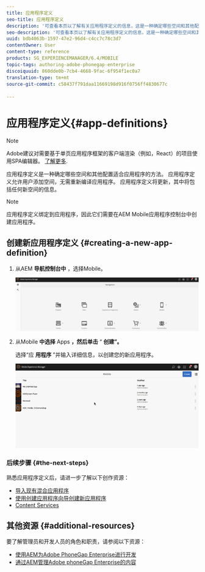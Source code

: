 ```yaml
---
title: 应用程序定义
seo-title: 应用程序定义
description: '可查看本页以了解有关应用程序定义的信息，这是一种确定哪些空间和其他配置适合应用程序的方法。 应用程序定义允许用户添加空间，无需重新编译应用程序。 '
seo-description: '可查看本页以了解有关应用程序定义的信息，这是一种确定哪些空间和其他配置适合应用程序的方法。 应用程序定义允许用户添加空间，无需重新编译应用程序。 '
uuid: bdb4063b-1597-47e2-96d4-c4cc7c78c3d7
contentOwner: User
content-type: reference
products: SG_EXPERIENCEMANAGER/6.4/MOBILE
topic-tags: authoring-adobe-phonegap-enterprise
discoiquuid: 860dde0b-7cb4-4668-9fac-6f954f1ec0a7
translation-type: tm+mt
source-git-commit: c58437f791daa11669198d916f0756ff4830677c

---
```



# 应用程序定义{#app-definitions}

>[!NOTE]
>
>Adobe建议对需要基于单页应用程序框架的客户端渲染（例如，React）的项目使用SPA编辑器。 [了解更多](/help/sites-developing/spa-overview.md).

应用程序定义是一种确定哪些空间和其他配置适合应用程序的方法。 应用程序定义允许用户添加空间，无需重新编译应用程序。 应用程序定义将更新，其中将包括任何新空间的信息。

>[!NOTE]
>
>应用程序定义绑定到应用程序，因此它们需要在AEM Mobile应用程序控制台中创建应用程序。

## 创建新应用程序定义 {#creating-a-new-app-definition}

1. 从AEM **导航控制台中** ，选择Mobile。

   ![chlimage_1-170](assets/chlimage_1-170.png)

1. 从Mobile **中选择** Apps **，然后单击** “ **创建”。**

   选择“应 **用程序** ”并输入详细信息，以创建您的新应用程序。

   ![chlimage_1-11](assets/chlimage_1-11.gif)

### 后续步骤 {#the-next-steps}

熟悉应用程序定义后，请进一步了解以下创作资源：

* [导入现有混合应用程序](/help/mobile/phonegap-adding-content-to-imported-app.md)
* [使用创建应用程序向导创建新应用程序](/help/mobile/phonegap-create-new-app.md)
* [Content Services](/help/mobile/develop-content-as-a-service.md)

## 其他资源 {#additional-resources}

要了解管理员和开发人员的角色和职责，请参阅以下资源：

* [使用AEM为Adobe PhoneGap Enterprise进行开发](/help/mobile/developing-in-phonegap.md)
* [通过AEM管理Adobe phoneGap Enterprise的内容](/help/mobile/administer-phonegap.md)

